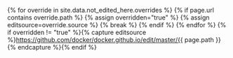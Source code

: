 {% for override in site.data.not_edited_here.overrides %}
{% if page.url contains override.path %}
{% assign overridden="true" %}
{% assign editsource=override.source %}
{% break %}
{% endif %}
{% endfor %}
{% if overridden != "true" %}{% capture editsource %}https://github.com/docker/docker.github.io/edit/master/{{ page.path }}{% endcapture %}{% endif %}
<span><a href="{{ editsource }}" class="button darkblue-btn nomunge" style="color:#FFFFFF; width:100%; margin: 0px;">Edit This Page</a></span>
